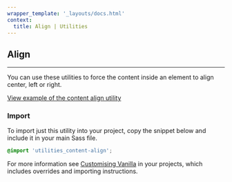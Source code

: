 ```yaml
---
wrapper_template: '_layouts/docs.html'
context:
  title: Align | Utilities
---
```


## Align

<hr>

You can use these utilities to force the content inside an element to align center, left or right.

<div class="embedded-example"><a href="/docs/examples/utilities/align/" class="js-example">
View example of the content align utility
</a></div>

### Import

To import just this utility into your project, copy the snippet below and include it in your main Sass file.

```scss
@import 'utilities_content-align';
```

For more information see [Customising Vanilla](/docs/customising-vanilla/) in your projects, which includes overrides and importing instructions.
